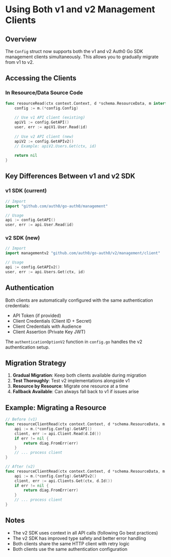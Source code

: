 # Using Both v1 and v2 Management Clients

## Overview

The `Config` struct now supports both the v1 and v2 Auth0 Go SDK management clients simultaneously. This allows you to gradually migrate from v1 to v2.

## Accessing the Clients

### In Resource/Data Source Code

```go
func resourceRead(ctx context.Context, d *schema.ResourceData, m interface{}) diag.Diagnostics {
    config := m.(*config.Config)
    
    // Use v1 API client (existing)
    apiV1 := config.GetAPI()
    user, err := apiV1.User.Read(id)
    
    // Use v2 API client (new)
    apiV2 := config.GetAPIv2()
    // Example: apiV2.Users.Get(ctx, id)
    
    return nil
}
```

## Key Differences Between v1 and v2 SDK

### v1 SDK (current)
```go
// Import
import "github.com/auth0/go-auth0/management"

// Usage
api := config.GetAPI()
user, err := api.User.Read(id)
```

### v2 SDK (new)
```go
// Import
import managementv2 "github.com/auth0/go-auth0/v2/management/client"

// Usage
api := config.GetAPIv2()
user, err := api.Users.Get(ctx, id)
```

## Authentication

Both clients are automatically configured with the same authentication credentials:
- API Token (if provided)
- Client Credentials (Client ID + Secret)
- Client Credentials with Audience
- Client Assertion (Private Key JWT)

The `authenticationOptionV2` function in `config.go` handles the v2 authentication setup.

## Migration Strategy

1. **Gradual Migration**: Keep both clients available during migration
2. **Test Thoroughly**: Test v2 implementations alongside v1
3. **Resource by Resource**: Migrate one resource at a time
4. **Fallback Available**: Can always fall back to v1 if issues arise

## Example: Migrating a Resource

```go
// Before (v1)
func resourceClientRead(ctx context.Context, d *schema.ResourceData, m interface{}) diag.Diagnostics {
    api := m.(*config.Config).GetAPI()
    client, err := api.Client.Read(d.Id())
    if err != nil {
        return diag.FromErr(err)
    }
    // ... process client
}

// After (v2)
func resourceClientRead(ctx context.Context, d *schema.ResourceData, m interface{}) diag.Diagnostics {
    api := m.(*config.Config).GetAPIv2()
    client, err := api.Clients.Get(ctx, d.Id())
    if err != nil {
        return diag.FromErr(err)
    }
    // ... process client
}
```

## Notes

- The v2 SDK uses context in all API calls (following Go best practices)
- The v2 SDK has improved type safety and better error handling
- Both clients share the same HTTP client with retry logic
- Both clients use the same authentication configuration

